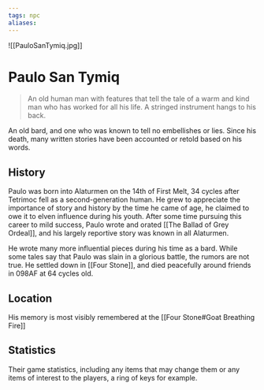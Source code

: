 ```yaml
---
tags: npc
aliases:
---
```

![[PauloSanTymiq.jpg]]

# Paulo San Tymiq

> An old human man with features that tell the tale of a warm and kind man who has worked for all his life. A stringed instrument hangs to his back.

An old bard, and one who was known to tell no embellishes or lies. Since his death, many written stories have been accounted or retold based on his words.


## History
Paulo was born into Alaturmen on the 14th of First Melt, 34 cycles after Tetrimoc fell as a second-generation human. He grew to appreciate the importance of story and history by the time he came of age, he claimed to owe it to elven influence during his youth. After some time pursuing this career to mild success, Paulo wrote and orated [[The Ballad of Grey Ordeal]], and his largely reportive story was known in all Alaturmen.

He wrote many more influential pieces during his time as a bard. While some tales say that Paulo was slain in a glorious battle, the rumors are not true. He settled down in [[Four Stone]], and died peacefully around friends in 098AF at 64 cycles old.

## Location
His memory is most visibly remembered at the [[Four Stone#Goat Breathing Fire]]


## Statistics
Their game statistics, including any items that may change them or any items of interest to the players, a ring of keys for example.